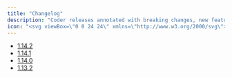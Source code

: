 ```yaml
---
title: "Changelog"
description: "Coder releases annotated with breaking changes, new features and fixes."
icon: "<svg viewBox=\"0 0 24 24\" xmlns=\"http://www.w3.org/2000/svg\">\n<path d=\"M14 2H6c-1.1 0-1.99.9-1.99 2L4 20c0 1.1.89 2 1.99 2H18c1.1 0 2-.9 2-2V8l-6-6zm2 16H8v-2h8v2zm0-4H8v-2h8v2zm-3-5V3.5L18.5 9H13z\" />\n</svg>"
---
```


- [1.14.2](./1.14.2.md)
- [1.14.1](./1.14.1.md)
- [1.14.0](./1.14.0.md)
- [1.13.2](./1.13.2.md)
